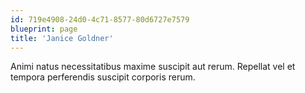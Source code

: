 ```yaml
---
id: 719e4908-24d0-4c71-8577-80d6727e7579
blueprint: page
title: 'Janice Goldner'
---
```

Animi natus necessitatibus maxime suscipit aut rerum. Repellat vel et tempora perferendis suscipit corporis rerum.
